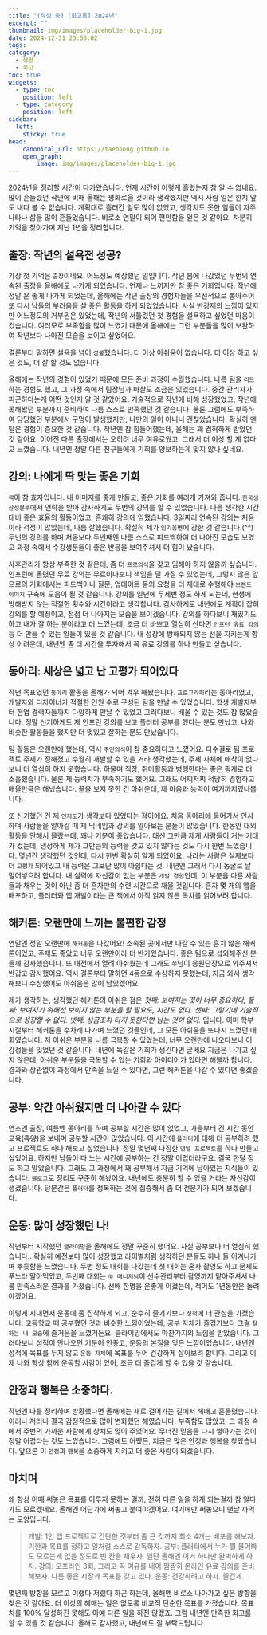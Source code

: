 ```yaml
---
title: "(작성 중) [회고록] 2024년"
excerpt: ""
thumbnail: img/images/placeholder-big-1.jpg 
date: 2024-12-31 23:56:02
tags:
category:
  - 생활
  - 회고
toc: true
widgets:
  - type: toc
    position: left
  - type: category
    position: left
sidebar:
  left:
    sticky: true
head:
    canonical_url: https://taebbong.github.io
    open_graph:
        image: img/images/placeholder-big-1.jpg
---
```


2024년을 정리할 시간이 다가왔습니다. 언제 시간이 이렇게 흘렀는지 참 알 수 없네요. 많이 흔들렸던 작년에 비해 올해는 평화로울 것이라 생각했지만 역시 사람 일은 한치 앞도 내다 볼 수 없습니다. 계획대로 흘러간 일도 많이 없었고, 생각치도 못한 일들이 자주 나타나 삶을 많이 흔들었습니다. 비로소 연말이 되어 편안함을 얻은 것 같아요. 차분히 기억을 찾아가며 지난 1년을 정리합니다.

## 출장: 작년의 설욕전 성공?

가장 첫 기억은 `출장`이네요. 어느정도 예상했던 일입니다. 작년 봄에 나갔었던 두번의 연속된 출장을 올해에도 나가게 되었습니다. 언제나 느끼지만 참 좋은 기회입니다. 작년에 정말 운 좋게 나가게 되었는데, 올해에는 작년 출장의 경험자들을 우선적으로 뽑아주어 또 다시 남들의 부러움을 살 좋은 활동을 하게 되었었습니다. 사실 반강제의 느낌이 있지만 어느정도의 거부권은 있었는데, 작년의 서툴렀던 첫 경험을 설욕하고 싶었던 마음이 컸습니다. 여러모로 부족함을 많이 느꼈기 때문에 올해에는 그런 부분들을 많이 보완하여 작년보다 나아진 모습을 보이고 싶었어요.

결론부터 말하면 설욕을 넘어 `성불`했습니다. 더 이상 아쉬움이 없습니다. 더 이상 하고 싶은 것도, 더 잘 할 것도 없습니다.

올해에는 작년의 경험이 있었기 때문에 모든 준비 과정이 수월했습니다. 나름 팀을 `리드`하는 경험도 했고, 그 과정 속에서 팀장님과 마찰도 조금은 있었습니다. 중간 관리자가 피곤하다는게 어떤 것인지 알 것 같았어요. 기술적으로 작년에 비해 성장했었고, 작년에 못해봤던 부분까지 준비하여 나름 스스로 만족했던 것 같습니다. 물론 그럼에도 부족하여 담당했던 부분에서 구멍이 발생했지만, 나만의 일이 아니니 괜찮았습니다. 확실히 멘탈은 경험이 중요한 것 같습니다. 작년엔 참 힘들어했는데, 올해는 꽤 겸허하게 받았던 것 같아요. 이어진 다른 출장에서는 오히려 너무 여유로웠고, 그래서 더 이상 할 게 없다고 느꼈습니다. 내년엔 정말 다른 친구들에게 기회를 양보하는게 맞지 않나 싶네요.

## 강의: 나에게 딱 맞는 좋은 기회

`책`이 참 효자입니다. 내 이미지를 좋게 만들고, 좋은 기회를 여러개 가져와 줍니다. `한국생산성본부`에서 연락을 받아 감사하게도 두번의 강의를 할 수 있었습니다. 나름 생각한 시간 대비 좋은 효율의 활동이었고, 흔쾌히 강의에 임했습니다. 3일짜리 연속된 강의는 처음이라 걱정이 많았는데, 나름 잘했습니다. 확실히 제가 `임기응변`에 강한 것 같습니다.(^^) 두번의 강의를 하며 처음보다 두번째엔 나름 스스로 피드백하여 더 나아진 모습도 보였고 과정 속에서 수강생분들이 좋은 반응을 보여주셔서 더 힘이 났습니다. 

사후관리가 항상 부족한 것 같은데, 좀 더 `프로의식`을 갖고 임해야 하지 않을까 싶습니다. 인프런에 올렸던 무료 강의는 무료이다보니 책임을 덜 가질 수 있었는데, 그렇지 않은 앞으로의 기회에서는 피드백이나 질문, 업데이트 등의 요청을 더 제대로 수행해야 `브랜드 이미지` 구축에 도움이 될 것 같습니다. 강의를 일년에 두세번 정도 하게 되는데, 현생에 방해받지 않는 적절한 횟수와 시간이라고 생각합니다. 감사하게도 내년에도 계획이 잡혀 강의를 할 예정이고, 점점 더 나아지는 모습을 보이겠습니다. 강의를 하다보니 재밌기도 하고 내가 잘 하는 분야라고 더 느꼈는데, 조금 더 바쁘고 열심히 산다면 `인프런 유료 강의` 등 더 만들 수 있는 일들이 있을 것 같습니다. 내 성장에 방해되지 않는 선을 지키는게 항상 어려운데, 내년엔 좀 더 시간을 투자해서 꼭 유료 강의를 하나 만들고 싶습니다. 

## 동아리: 세상은 넓고 난 고평가 되어있다

작년 목표였던 `동아리` 활동을 올해가 되어 겨우 해봤습니다. `프로그라피`라는 동아리였고, 개발자와 디자이너가 적절한 인원 수로 구성된 팀을 만날 수 있었습니다. 학생 개발자부터 현업 경력자들까지 다양하게 만날 수 있었고 그러다보니 배울 수 있는 것도 참 많았습니다. 정말 신기하게도 제 인프런 강의를 보고 플러터 공부를 했다는 분도 만났고, 나와 비슷한 활동들을 했지만 더 멋있고 잘하는 분도 만났습니다.

팀 활동은 오랜만에 했는데, 역시 `주인의식`이 참 중요하다고 느꼈어요. 다수결로 팀 프로젝트 주제가 정해졌고 수월히 개발할 수 있을 거라 생각했는데, 주제 자체에 애착이 없다보니 더 열심히 하지 못했습니다. 하물며 직장, 취미활동과 병행한다는 좋은 핑계로 더 소홀했습니다. 물론 제 능력치가 부족하기도 했어요. 그래도 어찌저찌 적당히 경험하고 배울만큼은 해냈습니다. 끝을 보지 못한 건 아쉬운데, 제 마음과 능력이 여기까지였나봅니다.

또 신기했던 건 제 `인지도`가 생각보다 있었다는 점이에요. 처음 동아리에 들어가서 인사하며 사람들을 알아갈 때 제 닉네임과 강의를 알아보는 분들이 많았습니다. 한동안 대외활동을 안해서 몰랐는데, 꽤나 기분이 좋았습니다. 대신 그만큼 제게 사람들이 거는 기대가 컸는데, 냉정하게 제가 그만큼의 능력을 갖고 있지 않다는 것도 다시 한번 느꼈습니다. 몇년간 생각했던 것인데, 다시 한번 확실히 알게 되었어요. 나라는 사람은 실제보다 더 `고평가` 되어있고 내 능력은 그보단 많이 아쉽다는 것. 내년엔 그래서 다시 동굴로 날 밀어넣으려 합니다. 내 실력에 자신감이 없는 부분은 `개발 경험`인데, 이 부분을 다른 사람들과 채우는 것이 아닌 좀 더 혼자만의 수련 시간으로 채울 것입니다. 혼자 몇 개의 앱을 배포하고, 플러터와 앱 개발이라는 큰 책에서 아직 읽지 않은 목차를 읽어보려 합니다.

## 해커톤: 오랜만에 느끼는 불편한 감정

연말엔 정말 오랜만에 `해커톤`을 나갔어요! 소속된 곳에서만 나갈 수 있는 흔치 않은 해커톤이었고, 주제도 좋았고 너무 오랜만이라 더 반가웠습니다. 좋은 팀으로 섭외해주신 분들께 감사했습니다. 또 대전에서 열려 아쉬웠는데 그래도 `쑤`님이 응원단장으로 와주셔서 반갑고 감사했어요. 역시 결론부터 말하면 4등으로 수상하지 못했는데, 지금 와서 생각해보니 수상했어도 아쉬움은 많이 남았겠어요.

제가 생각하는, 생각했던 해커톤의 아쉬운 점은 *첫째: 보여지는 것이 너무 중요하다, 둘째: 보여지기 위해선 보이지 않는 부분을 할 필요도, 시간도 없다. 셋째: 그렇기에 기술적으로 성장할 수 없다. 넷째: 상금조차 타지 못한다면 남는 것이 없다.* 입니다. 이미 학부시절부터 해커톤을 수차례 나가며 느꼈던 것들인데, 그 모든 아쉬움을 또다시 느꼈던 대회였습니다. 저 아쉬운 부분을 나름 극복할 수 있었는데, 너무 오랜만에 나오다보니 이 감정들을 잊었던 것 같습니다. 내년에 똑같은 기회가 생긴다면 글쎄요 지금은 나가고 싶지 않은데, 아쉬운 부분들을 극복할 수 있는 기회와 아이디어가 있다면 해볼까 합니다. 결과와 상관없이 과정에서 만족을 느낄 수 있다면, 그런 해커톤을 나갈 수 있다면 좋겠습니다.

## 공부: 약간 아쉬웠지만 더 나아갈 수 있다

연초엔 출장, 여름엔 동아리를 하며 공부할 시간은 많이 없었고, 가을부터 긴 시간 동안 교육(~~휴양~~)을 보내며 공부할 시간이 많았습니다. 이 시간에 `플러터`에 대해 더 공부하려 했고 프로젝트도 하나 해보고 싶었습니다. 정말 몇년째 다짐한 `연말 프로젝트`를 하나 만들고 싶었어요. 하지만 남들이 다 노는 시간에 공부하는 건 정말 어렵더라구요. 결국 한달 정도 하고 말았습니다. 그래도 그 과정에서 꽤 공부해서 지금 기억에 남아있는 지식들이 있습니다. `블로그`로 정리도 꾸준히 해놨어요. 내년에도 충분히 할 수 있을 거라는 자신감이 생겼습니다. 당분간은 `플러터`를 정복하는 것에 집중해서 좀 더 전문가가 되어 보겠습니다.

## 운동: 많이 성장했던 나!

작년부터 시작했던 `클라이밍`을 올해에도 정말 꾸준히 했어요. 사실 공부보다 더 열심히 했습니다.. 확실히 예전보다 많이 성장했고 라이벌처럼 생각하던 분들도 하나 둘 이겨나가며 뿌듯함을 느꼈습니다. 두번 정도 대회를 나갔는데 첫 대회는 혼자 촬영도 하고 문제도 푸느라 말아먹었고, 두번째 대회는 `쑤 매니저님`이 선수관리부터 촬영까지 맡아주셔서 나름 만족스러운 결과를 가졌습니다. 선배 한명을 운좋게 이겼는데, 적어도 1년동안은 놀려야겠어요.

이렇게 지내면서 운동에 좀 집착하게 되고, 순수히 즐기기보다 `성적`에 더 관심을 가졌습니다. 고등학교 때 공부했던 것과 비슷한 느낌이었는데, 공부 자체가 즐겁기보다 그걸 `잘 하는 내 모습`에 즐거움을 느꼈거든요. 클라이밍에서도 마찬가지의 느낌을 받았습니다. 그러다보니 성적이 안나오면 기분이 안좋고, 운동의 본질을 잊은 느낌이었습니다. 내년엔 성적에 목표를 두지 않고 `운동 자체`에 목표를 두어 건강하게 살아보려 합니다. 그리고 이제 나와 항상 함께 운동할 사람이 있어, 조금 더 즐겁게 할 수 있을 것 같습니다.

## 안정과 행복은 소중하다.

작년엔 나를 정리하며 방황했다면 올해에는 새로 걸어가는 길에서 헤매고 흔들렸습니다. 이러나 저러나 결국 감정적으로 많이 변화했던 해였습니다. 부족함도 많았고, 그 과정 속에서 주변의 가까운 사람에게 상처도 많이 주었어요. 무너진 믿음을 다시 쌓아가는 것이 정말 어렵다는 것도 느꼈습니다. 그럼에도 어쨌든, 지금은 많은 안정과 행복을 찾았습니다. 앞으론 이 `안정`과 `행복`을 소중하게 지키고 더 좋은 사람이 되겠습니다.

## 마치며

왜 항상 이때 써놓은 목표를 이루지 못하는 걸까, 전혀 다른 일을 하게 되는걸까 참 알다가도 모르겠네요. 올해엔 어딘가에 써놓고 붙여야겠어요. 여기에만 써놓으니 맨날 까먹는 모양입니다. 

> 개발: 1인 앱 프로젝트로 간단한 것부터 좀 큰 것까지 최소 4개는 배포를 해보자. 기한과 목표를 정하고 일처럼 스스로 감독하자.
> 공부: 플러터에서 누가 뭘 물어봐도 모르는게 없을 정도로 빈 칸을 채우자. 일단 올해엔 이거 하나만 완벽하게 하자.
> 강의: 오프라인 3회, 그리고 꼭 여유를 내어 짬짬히 온라인 유료 강의를 준비해보자. 나름 좋은 시장과 목표를 갖고 있다.
> 운동: 건강하려고 하자. 즐겁게.

몇년째 방향을 모르고 이랬다 저랬다 하곤 하는데, 올해엔 비로소 나아가고 싶은 방향을 찾은 것 같아요. 더 이상의 헤매는 일은 없도록 비교적 단순한 목표를 가졌습니다. 목표치를 100% 달성하진 못해도 아예 다른 일을 하진 않겠죠. 그럼 내년엔 만족한 회고를 할 수 있을 것 같습니다. 올해도 감사했고, 내년에도 잘 부탁드립니다.